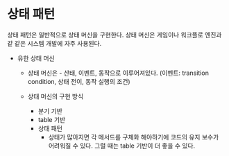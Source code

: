 # 상태 패턴
상태 패턴은 일반적으로 상태 머신을 구현한다. 상태 머신은 게임이나 워크플로 엔진과 같 같은 시스템 개발에 자주 사용된다. 

* 유한 상태 머신
  * 상태 머신은 - 산태, 이벤트, 동작으로 이루어져있다. (이벤트: transition condition, 상태 전이, 동작 실행의 조건)

  * 상태 머신의 구현 방식
    * 분기 기반
    * table 기반
    * 상태 패턴
      * 상태가 많아지면 각 메서드를 구체화 해야하기에 코드의 유지 보수가 어려워질 수 있다. 그럴 때는 table 기반이 더 좋을 수 있다.